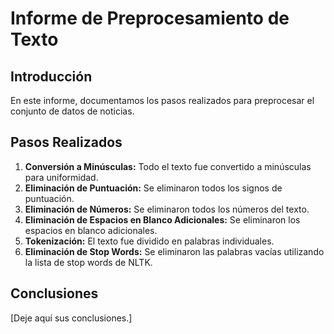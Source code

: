 # Informe de Preprocesamiento de Texto

## Introducción

En este informe, documentamos los pasos realizados para preprocesar el conjunto de datos de noticias. 

## Pasos Realizados

1. **Conversión a Minúsculas:** Todo el texto fue convertido a minúsculas para uniformidad.
2. **Eliminación de Puntuación:** Se eliminaron todos los signos de puntuación.
3. **Eliminación de Números:** Se eliminaron todos los números del texto.
4. **Eliminación de Espacios en Blanco Adicionales:** Se eliminaron los espacios en blanco adicionales.
5. **Tokenización:** El texto fue dividido en palabras individuales.
6. **Eliminación de Stop Words:** Se eliminaron las palabras vacías utilizando la lista de stop words de NLTK.

## Conclusiones

[Deje aquí sus conclusiones.]